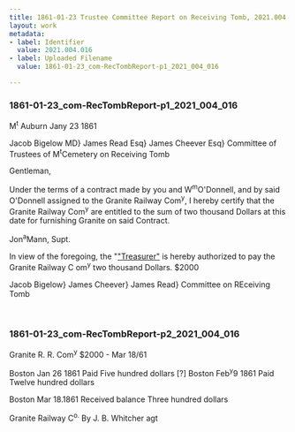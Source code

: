 ```yaml
---
title: 1861-01-23 Trustee Committee Report on Receiving Tomb, 2021.004.016
layout: work
metadata:
- label: Identifier
  value: 2021.004.016
- label: Uploaded Filename
  value: 1861-01-23_com-RecTombReport-p1_2021_004_016

---
```

<div class="pages">
<div id="page-1773776">
<h3><a name="page-1773776">1861-01-23_com-RecTombReport-p1_2021_004_016</a></h3>
<div class="page-content">
<p>M<sup>t</sup> Auburn Jany 23 1861</p>
<p>Jacob Bigelow MD}<span class='line-break'> </span>James Read Esq}<span class='line-break'> </span>James Cheever Esq}  Committee of Trustees of M<sup>t</sup>Cemetery on Receiving Tomb</p>
<p>Gentleman,</p>
<p>Under the terms <span class='line-break'> </span>of a contract made by you and W<sup>m</sup>O'Donnell,<span class='line-break'> </span>and by said O'Donnell assigned to the <span class='line-break'> </span>Granite Railway Com<sup>y</sup>, I hereby certify <span class='line-break'> </span>that the Granite Railway Com<sup>y</sup> are <span class='line-break'> </span>entitled to the sum of two thousand <span class='line-break'> </span>Dollars at this date for furnishing Granite <span class='line-break'> </span>on said Contract.</p>
<p>Jon<sup>a</sup>Mann, Supt.</p>
<p>In view of the foregoing, the <span class='line-break'> </span>"<u>"Treasurer"</u> is hereby authorized to <span class='line-break'> </span>pay the Granite Railway C om<sup>y</sup><span class='line-break'> </span>two thousand Dollars.<span class='line-break'> </span>$2000</p>
<p>Jacob Bigelow}<span class='line-break'> </span>James Cheever}<span class='line-break'> </span>James Read}  Committee on REceiving Tomb</p>
</div>
</div>
<br />
<div id="page-1773777">
<h3><a name="page-1773777">1861-01-23_com-RecTombReport-p2_2021_004_016</a></h3>
<div class="page-content">
<p>Granite R. R. Com<sup>y</sup><span class='line-break'> </span>$2000 - Mar 18/61</p>
<p>Boston Jan 26 1861 Paid Five hundred<span class='line-break'> </span>dollars [?]<span class='line-break'> </span>Boston Feb<sup>y</sup>9 1861 Paid Twelve<span class='line-break'> </span>hundred dollars</p>
<p>Boston Mar 18.1861 Received <span class='line-break'> </span>balance Three hundred <span class='line-break'> </span>dollars</p>
<p>Granite Railway C<sup>o.</sup><span class='line-break'> </span>By J. B. Whitcher agt</p>
</div>
</div>
<br />
</div>
